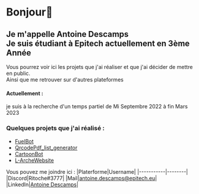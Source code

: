 # Bonjour👋
## Je m'appelle Antoine Descamps<br>Je suis étudiant à Epitech actuellement en 3ème Année

Vous pourrez voir ici les projets que j'ai réaliser et que j'ai décider de mettre en public.<br>
Ainsi que me retrouver sur d'autres plateformes

#### Actuellement :
  je suis à la recherche d'un temps partiel de Mi Septembre 2022 à fin Mars 2023

### Quelques projets que j'ai réalisé : 
  - [FuelBot](https://github.com/Ritoche1/FuelBot)
  - [QrcodePdf_list_generator](https://github.com/Ritoche1/QrcodePdf_list_generator)
  - [CartoonBot](https://github.com/Ritoche1/CartoonBot)
  - [L-ArcheWebsite](https://github.com/Ritoche1/L-ArcheWebsite)
 
Vous pouvez me joindre ici :
|Platerforme|Username|
|-----------|--------|
|Discord|Ritoche#3777|
|Mail|antoine.descamps@epitech.eu|
|LinkedIn|[Antoine Descamps](https://www.linkedin.com/in/antoine-descamps-a4894b205/)|
